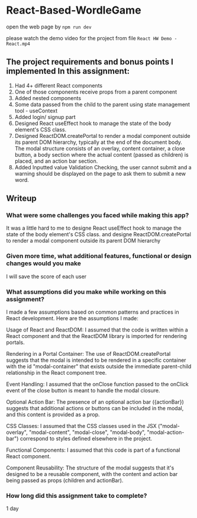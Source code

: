# React-Based-WordleGame

open the web page by `npm run dev`

please watch the demo video for the project from file `React HW Demo - React.mp4`

## The project requirements and bonus points I implemented In this assignment: 
1. Had 4+ different React components
2. One of those components receive props from a parent component
3. Added nested components
4. Some data passed from the child to the parent using state management tool - useContext
5. Added login/ signup part
6. Designed React useEffect hook to manage the state of the body element's CSS class.
7. Designed ReactDOM.createPortal to render a modal component outside its parent DOM hierarchy, typically at the end of the document body.
   The modal structure consists of an overlay, content container, a close button, a body section where the actual content (passed as children) is placed, and an action bar section.
8. Added Inputted value Validation Checking, the user cannot submit and a warning should be displayed on the page to ask them to submit a new word.  

## Writeup
### What were some challenges you faced while making this app?
It was a little hard to me to designe React useEffect hook to manage the state of the body element's CSS class.
and designe ReactDOM.createPortal to render a modal component outside its parent DOM hierarchy
### Given more time, what additional features, functional or design changes would you make
I will save the score of each user
### What assumptions did you make while working on this assignment?
I made a few assumptions based on common patterns and practices in React development. Here are the assumptions I made:

Usage of React and ReactDOM: I assumed that the code is written within a React component and that the ReactDOM library is imported for rendering portals.

Rendering in a Portal Container: The use of ReactDOM.createPortal suggests that the modal is intended to be rendered in a specific container with the id "modal-container" that exists outside the immediate parent-child relationship in the React component tree.

Event Handling: I assumed that the onClose function passed to the onClick event of the close button is meant to handle the modal closure.

Optional Action Bar: The presence of an optional action bar ({actionBar}) suggests that additional actions or buttons can be included in the modal, and this content is provided as a prop.

CSS Classes: I assumed that the CSS classes used in the JSX ("modal-overlay", "modal-content", "modal-close", "modal-body", "modal-action-bar") correspond to styles defined elsewhere in the project.

Functional Components: I assumed that this code is part of a functional React component.

Component Reusability: The structure of the modal suggests that it's designed to be a reusable component, with the content and action bar being passed as props (children and actionBar).

### How long did this assignment take to complete? 
1 day




